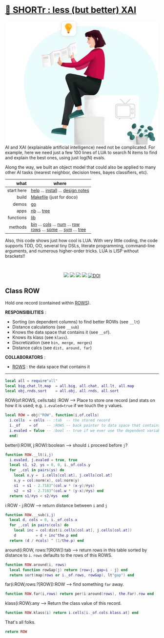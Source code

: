# [:high_brightness: SHORTr : less (but better) XAI](all.md)

<a href="all.md"><img align=right width=500 src="xai4.png"></a>

AI and XAI (explainable artificial intelligence) need not be
complicated.  For example, here we need just a few 100 lines of LUA
to search N items to  find and explain the best ones, using just
log(N) evals.  

Along the way, we built an object model that could
also be applied to  many other AI tasks (nearest neighbor, decision
trees, bayes classifiers, etc).


|       what | where                                                                                                                                                                                     |
|-----------:|-------------------------------------------------------------------------------------------------------------------------------------------------------------------------------------------|
| start here | [help](all.md) &hellip;  [install](/INSTALL.md) &hellip; [design notes](design.md)                                                                                                        |
|      build | [Makefile](https://github.com/timm/shortr/blob/master/etc/src/Makefile) (just for doco)                                                                                                   |
|      demos | [go](go.md)                                                                                                                                                                               |
|       apps | [nb](nb.md) &hellip; [tree](tree.md)                                                                                                                                                      |
|  functions | [lib](lib.md)                                                                                                                                                                             |
|    methods | [bin](bin.md) &hellip; [cols](cols.md) &hellip; [num](num.md) &hellip; [row](row.md)<br> [rows](rows.md) &hellip; [some](some.md) &hellip; [sym](sym.md) &hellip; [tree](tree.md) |

Also, this code shows just how cool is  LUA.
With very little coding, 
the code supports  TDD,  OO, several tiny DSLs,
literate programming, 
command-line
arguments,  and numerous  higher-order tricks. LUA is LISP without brackets!!

<br clear=all>
<p align=center>
<a href=".."><img src="https://img.shields.io/badge/Lua-%232C2D72.svg?logo=lua&logoColor=white"></a>
<a href=".."><img src="https://img.shields.io/badge/checked--by-syntastic-yellow?logo=Checkmarx&logoColor=white"></a>
<a href="https://github.com/timm/shortr/actions/workflows/tests.yml"><img src="https://github.com/timm/shortr/actions/workflows/tests.yml/badge.svg"></a>
<a href="https://opensource.org/licenses/BSD-2-Clause"><img  src="https://img.shields.io/badge/License-BSD%202--Clause-orange.svg?logo=opensourceinitiative&logoColor=white"></a>
<a href="https://zenodo.org/badge/latestdoi/206205826"> <img  src="https://zenodo.org/badge/206205826.svg" alt="DOI"></a> 
</p>

## Class ROW
Hold one record (contained within [ROWS](rows.md)). 

**RESPONSIBILITIES** : 
- Sorting (on dependent columns) to find better ROWs (see `__lt`)
- Distance calculations (see `__sub`)
- Knows the data space that contains it (see `__of`).
- Knows its klass (see `klass`).
- Discretization (see `bin, merge, merges`)
- Distance calcs (see `dist, around, far`)

**COLLABORATORS** :
- [ROWS](rows.md) : the data space that contains it
------------------------------------------------------------



```lua
local all = require"all"
local big,chat,lt,map  = all.big, all.chat, all.lt, all.map
local obj,rnds,sort    = all.obj, all.rnds, all.sort
```


ROW(of:ROWS, cells:tab) :ROW --> Place to store one record
(and stats on how it is used; e.g. `i.evaled=true` if we touch the y values.



```lua
local ROW = obj("ROW", function(i,of,cells) 
  i.cells  = cells -- :tab  -- the stored record
  i._of    = of    -- :ROWS -- back pointer to data space that contains this
  i.evaled = false -- :bool -- true if we ever use the dependent variables.
  end)
```


better(i:ROW, j:ROW):boolean --> should `i` proceed before `j`?



```lua
function ROW.__lt(i,j)
  i.evaled, j.evaled = true, true
  local s1, s2, ys = 0, 0, i._of.cols.y
  for _,col in pairs(ys) do
    local x,y =  i.cells[col.at], j.cells[col.at]
    x,y = col:norm(x), col:norm(y)
    s1  = s1 - 2.7183^(col.w * (x-y)/#ys)
    s2  = s2 - 2.7183^(col.w * (y-x)/#ys) end
  return s1/#ys < s2/#ys  end
```


i:ROW - j:ROW --> return distance between `i` and `j`



```lua
function ROW.__sub(i,j) 
  local d, cols = 0, i._of.cols.x
  for _,col in pairs(cols) do
    local inc = col:dist(i.cells[col.at], j.cells[col.at]) 
    d         = d + inc^the.p end
  return (d / #cols) ^ (1/the.p) end
```


around(i:ROW, rows:?[ROW]):tab -->  return rows in this table
sorted by distance to `i`. `rows` defaults to the rows of this ROWS.



```lua
function ROW.around(i, rows)
  local function rowGap(j) return {row=j, gap=i - j} end
  return sort(map(rows or i._of.rows, rowGap), lt"gap") end
```


far(i:ROW,rows:?[ROW]):ROW --> find something `far` away.



```lua
function ROW.far(i,rows) return per(i:around(rows), the.Far).row end
```


klass(i:ROW):any --> Return the class value of this record.



```lua
function ROW.klass(i) return i.cells[i._of.cols.klass.at] end
```


That's all folks.



```lua
return ROW
```



